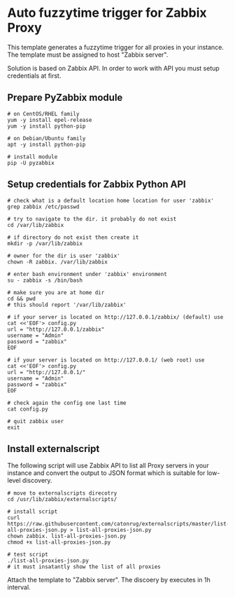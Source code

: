 # Auto fuzzytime trigger for Zabbix Proxy

This template generates a fuzzytime trigger for all proxies in your instance. The template must be assigned to host "Zabbix server".

Solution is based on Zabbix API. In order to work with API you must setup credentials at first.

## Prepare PyZabbix module
```
# on CentOS/RHEL family
yum -y install epel-release
yum -y install python-pip

# on Debian/Ubuntu family
apt -y install python-pip

# install module
pip -U pyzabbix
```

## Setup credentials for Zabbix Python API
```
# check what is a default location home location for user 'zabbix'
grep zabbix /etc/passwd

# try to navigate to the dir. it probably do not exist
cd /var/lib/zabbix

# if directory do not exist then create it
mkdir -p /var/lib/zabbix

# owner for the dir is user 'zabbix'
chown -R zabbix. /var/lib/zabbix

# enter bash environment under 'zabbix' environment 
su - zabbix -s /bin/bash

# make sure you are at home dir
cd && pwd
# this should report '/var/lib/zabbix'

# if your server is located on http://127.0.0.1/zabbix/ (default) use
cat <<'EOF'> config.py
url = "http://127.0.0.1/zabbix"
username = "Admin"
password = "zabbix"
EOF

# if your server is located on http://127.0.0.1/ (web root) use
cat <<'EOF'> config.py
url = "http://127.0.0.1/"
username = "Admin"
password = "zabbix"
EOF

# check again the config one last time
cat config.py

# quit zabbix user
exit
```

## Install externalscript

The following script will use Zabbix API to list all Proxy servers in your instance and convert the output to JSON format which is suitable for low-level discovery.

```
# move to externalscripts direcotry
cd /usr/lib/zabbix/externalscripts/

# install script
curl https://raw.githubusercontent.com/catonrug/externalscripts/master/list-all-proxies-json.py > list-all-proxies-json.py
chown zabbix. list-all-proxies-json.py
chmod +x list-all-proxies-json.py

# test script
./list-all-proxies-json.py
# it must insatantly show the list of all proxies
```

Attach the template to "Zabbix server". The discoery by executes in 1h interval.